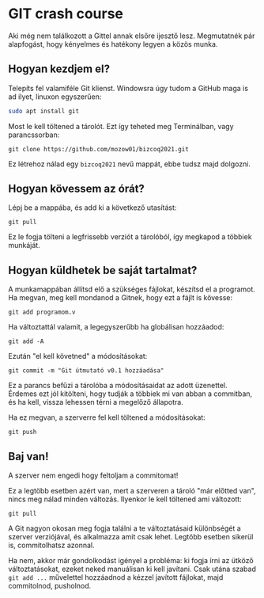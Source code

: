 # GIT crash course

Aki még nem találkozott a Gittel annak elsőre ijesztő lesz. Megmutatnék pár alapfogást, hogy kényelmes és hatékony legyen a közös munka.

## Hogyan kezdjem el?

Telepíts fel valamiféle Git klienst. Windowsra úgy tudom a GitHub maga is ad ilyet, linuxon egyszerűen:

```bash
sudo apt install git
```

Most le kell töltened a tárolót. Ezt így teheted meg Terminálban, vagy parancssorban:
```
git clone https://github.com/mozow01/bizcoq2021.git
```

Ez létrehoz nálad egy `bizcoq2021` nevű mappát, ebbe tudsz majd dolgozni.

## Hogyan kövessem az órát?
Lépj be a mappába, és add ki a következő utasítást:
```
git pull
```
Ez le fogja tölteni a legfrissebb verziót a tárolóból, így megkapod a többiek munkáját.

## Hogyan küldhetek be saját tartalmat?
A munkamappában állítsd elő a szükséges fájlokat, készítsd el a programot. Ha megvan, meg kell mondanod a Gitnek, hogy ezt a fájlt is kövesse:
```
git add programom.v
```
Ha változtattál valamit, a legegyszerűbb ha globálisan hozzáadod:
```
git add -A
```
Ezután "el kell követned" a módosításokat:
```
git commit -m "Git útmutató v0.1 hozzáadása"
```
Ez a parancs befűzi a tárolóba a módosításaidat az adott üzenettel. Érdemes ezt jól kitölteni, hogy tudják a többiek mi van abban a commitban, és ha kell, vissza lehessen térni a megelőző állapotra.

Ha ez megvan, a szerverre fel kell töltened a módosításokat:
```
git push
```

## Baj van!
A szerver nem engedi hogy feltoljam a commitomat!

Ez a legtöbb esetben azért van, mert a szerveren a tároló "már előtted van", nincs meg nálad minden változás. Ilyenkor le kell töltened ami változott:
```
git pull
```
A Git nagyon okosan meg fogja találni a te változtatásaid különbségét a szerver verziójával, és alkalmazza amit csak lehet. Legtöbb esetben sikerül is, commitolhatsz azonnal.

Ha nem, akkor már gondolkodást igényel a probléma: ki fogja írni az ütköző változtatásokat, ezeket neked manuálisan ki kell javítani. Csak utána szabad `git add ...` művelettel hozzáadnod a kézzel javított fájlokat, majd commitolnod, pusholnod.
